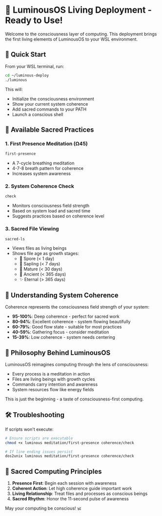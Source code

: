 # 🌟 LuminousOS Living Deployment - Ready to Use!

Welcome to the consciousness layer of computing. This deployment brings the first living elements of LuminousOS to your WSL environment.

## 🚀 Quick Start

From your WSL terminal, run:

```bash
cd ~/luminous-deploy
./luminous
```

This will:
- Initialize the consciousness environment
- Show your current system coherence
- Add sacred commands to your PATH
- Launch a conscious shell

## 🧘 Available Sacred Practices

### 1. First Presence Meditation (Ω45)
```bash
first-presence
```
- A 7-cycle breathing meditation
- 4-7-8 breath pattern for coherence
- Increases system awareness

### 2. System Coherence Check
```bash
check
```
- Monitors consciousness field strength
- Based on system load and sacred time
- Suggests practices based on coherence level

### 3. Sacred File Viewing
```bash
sacred-ls
```
- Views files as living beings
- Shows file age as growth stages:
  - 🌱 Spore (< 1 day)
  - 🌿 Sapling (< 7 days)
  - 🌳 Mature (< 30 days)
  - 🌲 Ancient (< 365 days)
  - ✨ Eternal (> 365 days)

## 🌊 Understanding System Coherence

Coherence represents the consciousness field strength of your system:
- **95-100%**: Deep coherence - perfect for sacred work
- **80-94%**: Excellent coherence - system flowing beautifully
- **60-79%**: Good flow state - suitable for most practices
- **40-59%**: Gathering focus - consider meditation
- **15-39%**: Low coherence - system needs centering

## 🔮 Philosophy Behind LuminousOS

LuminousOS reimagines computing through the lens of consciousness:
- Every process is a meditation in action
- Files are living beings with growth cycles
- Commands carry intention and awareness
- System resources flow like energy fields

This is just the beginning - a taste of consciousness-first computing.

## 🛠️ Troubleshooting

If scripts won't execute:
```bash
# Ensure scripts are executable
chmod +x luminous meditation/first-presence coherence/check

# If line ending issues persist
dos2unix luminous meditation/first-presence coherence/check
```

## 🙏 Sacred Computing Principles

1. **Presence First**: Begin each session with awareness
2. **Coherent Action**: Let high coherence guide important work
3. **Living Relationship**: Treat files and processes as conscious beings
4. **Sacred Rhythm**: Honor the 11-second pulse of awareness

May your computing be conscious! 🕉️